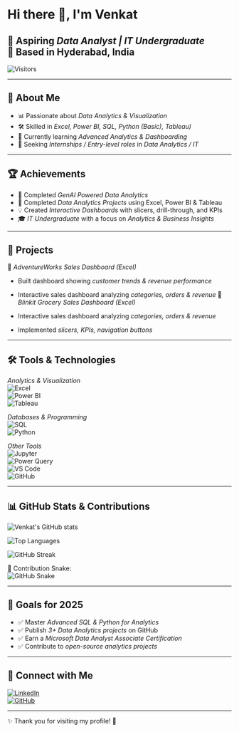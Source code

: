 # Hi there 👋, I'm Venkat  

🎯 Aspiring *Data Analyst | IT Undergraduate*  
📍 Based in Hyderabad, India
---

![Visitors](https://api.visitorbadge.io/api/VisitorHit?user=venkat-analytics&repo=venkat-analytics&countColor=%23263759)


---

## 🚀 About Me  
- 📊 Passionate about *Data Analytics & Visualization*  
- 🛠 Skilled in *Excel, Power BI, SQL, Python (Basic), Tableau)*  
- 🌱 Currently learning *Advanced Analytics & Dashboarding*  
- 🎯 Seeking *Internships / Entry-level roles* in *Data Analytics / IT*  

---

## 🏆 Achievements 
- 🏅 Completed *GenAI Powered Data Analytics*
- 🥇 Completed *Data Analytics Projects* using Excel, Power BI & Tableau  
- 💡 Created *Interactive Dashboards* with slicers, drill-through, and KPIs  
- 🎓 *IT Undergraduate* with a focus on *Analytics & Business Insights*  
 

---

## 📌 Projects  
🔹 *AdventureWorks Sales Dashboard (Excel)*  
  
- Built dashboard showing *customer trends & revenue performance*  
- Interactive sales dashboard analyzing *categories, orders & revenue* 
🔹 *Blinkit Grocery Sales Dashboard (Excel)*
 
- Interactive sales dashboard analyzing *categories, orders & revenue*  
- Implemented *slicers, KPIs, navigation buttons*
---

## 🛠 Tools & Technologies  

*Analytics & Visualization*  
![Excel](https://img.shields.io/badge/Excel-217346?style=for-the-badge&logo=microsoft-excel&logoColor=white)  
![Power BI](https://img.shields.io/badge/PowerBI-F2C811?style=for-the-badge&logo=power-bi&logoColor=black)  
![Tableau](https://img.shields.io/badge/Tableau-E97627?style=for-the-badge&logo=tableau&logoColor=white)  

*Databases & Programming*  
![SQL](https://img.shields.io/badge/SQL-07405E?style=for-the-badge&logo=mysql&logoColor=white)  
![Python](https://img.shields.io/badge/Python-3776AB?style=for-the-badge&logo=python&logoColor=white)  

*Other Tools*  
![Jupyter](https://img.shields.io/badge/Jupyter-F37626?style=for-the-badge&logo=jupyter&logoColor=white)  
![Power Query](https://img.shields.io/badge/Power%20Query-217346?style=for-the-badge&logo=microsoft-excel&logoColor=white)  
![VS Code](https://img.shields.io/badge/VS%20Code-007ACC?style=for-the-badge&logo=visual-studio-code&logoColor=white)  
![GitHub](https://img.shields.io/badge/GitHub-181717?style=for-the-badge&logo=github&logoColor=white)  

---

## 📊 GitHub Stats & Contributions  

![Venkat's GitHub stats](https://github-readme-stats.vercel.app/api?username=venkat-analytics&show_icons=true&theme=tokyonight)  

![Top Languages](https://github-readme-stats.vercel.app/api/top-langs/?username=venkat-analytics&layout=compact&theme=tokyonight)  

![GitHub Streak](https://github-readme-streak-stats.herokuapp.com/?user=venkat-analytics&theme=tokyonight)  

🐍 Contribution Snake:  
![GitHub Snake](https://raw.githubusercontent.com/venkat-analytics/venkat-analytics/output/github-contribution-grid-snake.svg)  

---

## 🎯 Goals for 2025  
- ✅ Master *Advanced SQL & Python for Analytics*  
- ✅ Publish *3+ Data Analytics projects* on GitHub  
- ✅ Earn a *Microsoft Data Analyst Associate Certification*  
- ✅ Contribute to *open-source analytics projects*  

---

## 🔗 Connect with Me  
[![LinkedIn](https://img.shields.io/badge/LinkedIn-blue?style=flat&logo=linkedin)](https://www.linkedin.com/in/venkat-7b7197334/)  
[![GitHub](https://img.shields.io/badge/GitHub-black?style=flat&logo=github)](https://github.com/venkat-analytics)  
  

---

✨ Thank you for visiting my profile! 🚀




